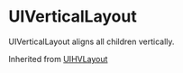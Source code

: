 # UIVerticalLayout

UIVerticalLayout aligns all children vertically.

Inherited from [UIHVLayout](../UIHVLayout)
